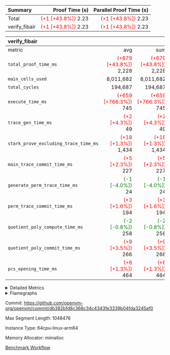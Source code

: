 | Summary | Proof Time (s) | Parallel Proof Time (s) |
|:---|---:|---:|
| Total | <span style='color: red'>(+1 [+43.8%])</span> 2.23 | <span style='color: red'>(+1 [+43.8%])</span> 2.23 |
| verify_fibair | <span style='color: red'>(+1 [+43.8%])</span> 2.23 | <span style='color: red'>(+1 [+43.8%])</span> 2.23 |


| verify_fibair |||||
|:---|---:|---:|---:|---:|
|metric|avg|sum|max|min|
| `total_proof_time_ms ` | <span style='color: red'>(+679 [+43.8%])</span> 2,228 | <span style='color: red'>(+679 [+43.8%])</span> 2,228 | <span style='color: red'>(+679 [+43.8%])</span> 2,228 | <span style='color: red'>(+679 [+43.8%])</span> 2,228 |
| `main_cells_used     ` |  8,011,682 |  8,011,682 |  8,011,682 |  8,011,682 |
| `total_cycles        ` |  194,687 |  194,687 |  194,687 |  194,687 |
| `execute_time_ms     ` | <span style='color: red'>(+659 [+766.3%])</span> 745 | <span style='color: red'>(+659 [+766.3%])</span> 745 | <span style='color: red'>(+659 [+766.3%])</span> 745 | <span style='color: red'>(+659 [+766.3%])</span> 745 |
| `trace_gen_time_ms   ` | <span style='color: red'>(+2 [+4.3%])</span> 49 | <span style='color: red'>(+2 [+4.3%])</span> 49 | <span style='color: red'>(+2 [+4.3%])</span> 49 | <span style='color: red'>(+2 [+4.3%])</span> 49 |
| `stark_prove_excluding_trace_time_ms` | <span style='color: red'>(+18 [+1.3%])</span> 1,434 | <span style='color: red'>(+18 [+1.3%])</span> 1,434 | <span style='color: red'>(+18 [+1.3%])</span> 1,434 | <span style='color: red'>(+18 [+1.3%])</span> 1,434 |
| `main_trace_commit_time_ms` | <span style='color: red'>(+5 [+2.3%])</span> 227 | <span style='color: red'>(+5 [+2.3%])</span> 227 | <span style='color: red'>(+5 [+2.3%])</span> 227 | <span style='color: red'>(+5 [+2.3%])</span> 227 |
| `generate_perm_trace_time_ms` | <span style='color: green'>(-1 [-4.0%])</span> 24 | <span style='color: green'>(-1 [-4.0%])</span> 24 | <span style='color: green'>(-1 [-4.0%])</span> 24 | <span style='color: green'>(-1 [-4.0%])</span> 24 |
| `perm_trace_commit_time_ms` | <span style='color: red'>(+3 [+1.6%])</span> 194 | <span style='color: red'>(+3 [+1.6%])</span> 194 | <span style='color: red'>(+3 [+1.6%])</span> 194 | <span style='color: red'>(+3 [+1.6%])</span> 194 |
| `quotient_poly_compute_time_ms` | <span style='color: green'>(-2 [-0.8%])</span> 258 | <span style='color: green'>(-2 [-0.8%])</span> 258 | <span style='color: green'>(-2 [-0.8%])</span> 258 | <span style='color: green'>(-2 [-0.8%])</span> 258 |
| `quotient_poly_commit_time_ms` | <span style='color: red'>(+9 [+3.5%])</span> 266 | <span style='color: red'>(+9 [+3.5%])</span> 266 | <span style='color: red'>(+9 [+3.5%])</span> 266 | <span style='color: red'>(+9 [+3.5%])</span> 266 |
| `pcs_opening_time_ms ` | <span style='color: red'>(+6 [+1.3%])</span> 464 | <span style='color: red'>(+6 [+1.3%])</span> 464 | <span style='color: red'>(+6 [+1.3%])</span> 464 | <span style='color: red'>(+6 [+1.3%])</span> 464 |



<details>
<summary>Detailed Metrics</summary>

|  | verify_program_compile_ms | total_cells | stark_prove_excluding_trace_time_ms | quotient_poly_compute_time_ms | quotient_poly_commit_time_ms | perm_trace_commit_time_ms | pcs_opening_time_ms | main_trace_commit_time_ms |
| --- | --- | --- | --- | --- | --- | --- | --- |
|  | 4 | 32 | 11 | 0 | 1 | 0 | 4 | 5 | 

| air_name | rows | quotient_deg | main_cols | interactions | constraints | cells |
| --- | --- | --- | --- | --- | --- | --- |
| AccessAdapterAir<2> |  | 4 |  | 5 | 12 |  | 
| AccessAdapterAir<4> |  | 4 |  | 5 | 12 |  | 
| AccessAdapterAir<8> |  | 4 |  | 5 | 12 |  | 
| FibonacciAir | 16 | 1 | 2 |  | 5 | 32 | 
| FriReducedOpeningAir |  | 4 |  | 35 | 59 |  | 
| NativePoseidon2Air<BabyBearParameters>, 1> |  | 4 |  | 31 | 302 |  | 
| PhantomAir |  | 4 |  | 3 | 4 |  | 
| ProgramAir |  | 1 |  | 1 | 4 |  | 
| VariableRangeCheckerAir |  | 1 |  | 1 | 4 |  | 
| VmAirWrapper<BranchNativeAdapterAir, BranchEqualCoreAir<1> |  | 2 |  | 11 | 23 |  | 
| VmAirWrapper<JalNativeAdapterAir, JalCoreAir> |  | 4 |  | 7 | 6 |  | 
| VmAirWrapper<NativeAdapterAir<2, 0>, PublicValuesCoreAir> |  | 4 |  | 11 | 22 |  | 
| VmAirWrapper<NativeAdapterAir<2, 1>, FieldArithmeticCoreAir> |  | 4 |  | 15 | 23 |  | 
| VmAirWrapper<NativeLoadStoreAdapterAir<1>, NativeLoadStoreCoreAir<1> |  | 4 |  | 19 | 31 |  | 
| VmAirWrapper<NativeVectorizedAdapterAir<4>, FieldExtensionCoreAir> |  | 4 |  | 15 | 23 |  | 
| VmConnectorAir |  | 4 |  | 3 | 8 |  | 
| VolatileBoundaryAir |  | 4 |  | 4 | 16 |  | 

| group | trace_gen_time_ms | total_proof_time_ms | total_cycles | total_cells | stark_prove_excluding_trace_time_ms | quotient_poly_compute_time_ms | quotient_poly_commit_time_ms | perm_trace_commit_time_ms | pcs_opening_time_ms | main_trace_commit_time_ms | main_cells_used | generate_perm_trace_time_ms | execute_time_ms |
| --- | --- | --- | --- | --- | --- | --- | --- | --- | --- | --- | --- | --- | --- |
| verify_fibair | 49 | 2,228 | 194,687 | 23,304,216 | 1,434 | 258 | 266 | 194 | 464 | 227 | 8,011,682 | 24 | 745 | 

| group | air_name | rows | prep_cols | perm_cols | main_cols | cells |
| --- | --- | --- | --- | --- | --- | --- |
| verify_fibair | AccessAdapterAir<2> | 32,768 |  | 16 | 11 | 884,736 | 
| verify_fibair | AccessAdapterAir<4> | 16,384 |  | 16 | 13 | 475,136 | 
| verify_fibair | AccessAdapterAir<8> | 4,096 |  | 16 | 17 | 135,168 | 
| verify_fibair | FriReducedOpeningAir | 512 |  | 76 | 64 | 71,680 | 
| verify_fibair | NativePoseidon2Air<BabyBearParameters>, 1> | 2,048 |  | 36 | 348 | 786,432 | 
| verify_fibair | PhantomAir | 2,048 |  | 8 | 6 | 28,672 | 
| verify_fibair | ProgramAir | 8,192 |  | 8 | 10 | 147,456 | 
| verify_fibair | VariableRangeCheckerAir | 262,144 | 2 | 8 | 1 | 2,359,296 | 
| verify_fibair | VmAirWrapper<BranchNativeAdapterAir, BranchEqualCoreAir<1> | 32,768 |  | 28 | 23 | 1,671,168 | 
| verify_fibair | VmAirWrapper<JalNativeAdapterAir, JalCoreAir> | 8,192 |  | 12 | 10 | 180,224 | 
| verify_fibair | VmAirWrapper<NativeAdapterAir<2, 1>, FieldArithmeticCoreAir> | 131,072 |  | 20 | 30 | 6,553,600 | 
| verify_fibair | VmAirWrapper<NativeLoadStoreAdapterAir<1>, NativeLoadStoreCoreAir<1> | 131,072 |  | 24 | 41 | 8,519,680 | 
| verify_fibair | VmAirWrapper<NativeVectorizedAdapterAir<4>, FieldExtensionCoreAir> | 4,096 |  | 20 | 40 | 245,760 | 
| verify_fibair | VmConnectorAir | 2 | 1 | 8 | 4 | 24 | 
| verify_fibair | VolatileBoundaryAir | 65,536 |  | 8 | 11 | 1,245,184 | 

| group | air_name | dsl_ir | opcode | cells_used |
| --- | --- | --- | --- | --- |
| verify_fibair | <BranchNativeAdapterAir,BranchEqualCoreAir<1>> | AssertEqE | BNE | 3,956 | 
| verify_fibair | <BranchNativeAdapterAir,BranchEqualCoreAir<1>> | AssertEqEI | BNE | 92 | 
| verify_fibair | <BranchNativeAdapterAir,BranchEqualCoreAir<1>> | AssertEqF | BNE | 78,016 | 
| verify_fibair | <BranchNativeAdapterAir,BranchEqualCoreAir<1>> | AssertEqV | BNE | 4,071 | 
| verify_fibair | <BranchNativeAdapterAir,BranchEqualCoreAir<1>> | AssertEqVI | BNE | 460 | 
| verify_fibair | <BranchNativeAdapterAir,BranchEqualCoreAir<1>> | For | BNE | 486,864 | 
| verify_fibair | <BranchNativeAdapterAir,BranchEqualCoreAir<1>> | IfEq | BNE | 7,383 | 
| verify_fibair | <BranchNativeAdapterAir,BranchEqualCoreAir<1>> | IfEqI | BNE | 88,389 | 
| verify_fibair | <BranchNativeAdapterAir,BranchEqualCoreAir<1>> | IfNe | BEQ | 26,749 | 
| verify_fibair | <BranchNativeAdapterAir,BranchEqualCoreAir<1>> | IfNeI | BEQ | 5,865 | 
| verify_fibair | <JalNativeAdapterAir,JalCoreAir> |  | JAL | 10 | 
| verify_fibair | <JalNativeAdapterAir,JalCoreAir> | For | JAL | 41,010 | 
| verify_fibair | <JalNativeAdapterAir,JalCoreAir> | IfEqI | JAL | 9,990 | 
| verify_fibair | <JalNativeAdapterAir,JalCoreAir> | IfNe | JAL | 20 | 
| verify_fibair | <NativeAdapterAir<2, 1>,FieldArithmeticCoreAir> | AddEI | ADD | 77,520 | 
| verify_fibair | <NativeAdapterAir<2, 1>,FieldArithmeticCoreAir> | AddF | ADD | 39,990 | 
| verify_fibair | <NativeAdapterAir<2, 1>,FieldArithmeticCoreAir> | AddFI | ADD | 19,440 | 
| verify_fibair | <NativeAdapterAir<2, 1>,FieldArithmeticCoreAir> | AddV | ADD | 28,170 | 
| verify_fibair | <NativeAdapterAir<2, 1>,FieldArithmeticCoreAir> | AddVI | ADD | 479,190 | 
| verify_fibair | <NativeAdapterAir<2, 1>,FieldArithmeticCoreAir> | Alloc | ADD | 180,810 | 
| verify_fibair | <NativeAdapterAir<2, 1>,FieldArithmeticCoreAir> | Alloc | MUL | 121,920 | 
| verify_fibair | <NativeAdapterAir<2, 1>,FieldArithmeticCoreAir> | DivFIN | DIV | 90 | 
| verify_fibair | <NativeAdapterAir<2, 1>,FieldArithmeticCoreAir> | For | ADD | 512,010 | 
| verify_fibair | <NativeAdapterAir<2, 1>,FieldArithmeticCoreAir> | LoadHeapPtr | ADD | 30 | 
| verify_fibair | <NativeAdapterAir<2, 1>,FieldArithmeticCoreAir> | MulEF | MUL | 20,400 | 
| verify_fibair | <NativeAdapterAir<2, 1>,FieldArithmeticCoreAir> | MulF | MUL | 72,870 | 
| verify_fibair | <NativeAdapterAir<2, 1>,FieldArithmeticCoreAir> | MulFI | MUL | 40,020 | 
| verify_fibair | <NativeAdapterAir<2, 1>,FieldArithmeticCoreAir> | MulVI | MUL | 40,440 | 
| verify_fibair | <NativeAdapterAir<2, 1>,FieldArithmeticCoreAir> | StoreHeapPtr | ADD | 30 | 
| verify_fibair | <NativeAdapterAir<2, 1>,FieldArithmeticCoreAir> | StoreHintWord | ADD | 310,650 | 
| verify_fibair | <NativeAdapterAir<2, 1>,FieldArithmeticCoreAir> | SubEF | SUB | 3,930 | 
| verify_fibair | <NativeAdapterAir<2, 1>,FieldArithmeticCoreAir> | SubEI | ADD | 240 | 
| verify_fibair | <NativeAdapterAir<2, 1>,FieldArithmeticCoreAir> | SubFI | SUB | 39,990 | 
| verify_fibair | <NativeAdapterAir<2, 1>,FieldArithmeticCoreAir> | SubV | SUB | 42,870 | 
| verify_fibair | <NativeAdapterAir<2, 1>,FieldArithmeticCoreAir> | SubVI | SUB | 7,170 | 
| verify_fibair | <NativeAdapterAir<2, 1>,FieldArithmeticCoreAir> | SubVIN | SUB | 5,040 | 
| verify_fibair | <NativeAdapterAir<2, 1>,FieldArithmeticCoreAir> | UnsafeCastVF | ADD | 30 | 
| verify_fibair | <NativeLoadStoreAdapterAir<1>,NativeLoadStoreCoreAir<1>> |  | STOREW | 41 | 
| verify_fibair | <NativeLoadStoreAdapterAir<1>,NativeLoadStoreCoreAir<1>> | AddEFFI | LOADW | 2,870 | 
| verify_fibair | <NativeLoadStoreAdapterAir<1>,NativeLoadStoreCoreAir<1>> | AddEFFI | STOREW | 8,610 | 
| verify_fibair | <NativeLoadStoreAdapterAir<1>,NativeLoadStoreCoreAir<1>> | Alloc | LOADW | 247,107 | 
| verify_fibair | <NativeLoadStoreAdapterAir<1>,NativeLoadStoreCoreAir<1>> | DivEIN | STOREW | 164 | 
| verify_fibair | <NativeLoadStoreAdapterAir<1>,NativeLoadStoreCoreAir<1>> | For | LOADW | 12,054 | 
| verify_fibair | <NativeLoadStoreAdapterAir<1>,NativeLoadStoreCoreAir<1>> | For | STOREW | 156,087 | 
| verify_fibair | <NativeLoadStoreAdapterAir<1>,NativeLoadStoreCoreAir<1>> | ImmE | STOREW | 34,768 | 
| verify_fibair | <NativeLoadStoreAdapterAir<1>,NativeLoadStoreCoreAir<1>> | ImmF | STOREW | 177,735 | 
| verify_fibair | <NativeLoadStoreAdapterAir<1>,NativeLoadStoreCoreAir<1>> | ImmV | STOREW | 169,289 | 
| verify_fibair | <NativeLoadStoreAdapterAir<1>,NativeLoadStoreCoreAir<1>> | LoadE | LOADW | 84,132 | 
| verify_fibair | <NativeLoadStoreAdapterAir<1>,NativeLoadStoreCoreAir<1>> | LoadE | LOADW2 | 185,976 | 
| verify_fibair | <NativeLoadStoreAdapterAir<1>,NativeLoadStoreCoreAir<1>> | LoadF | LOADW | 284,089 | 
| verify_fibair | <NativeLoadStoreAdapterAir<1>,NativeLoadStoreCoreAir<1>> | LoadF | LOADW2 | 39,852 | 
| verify_fibair | <NativeLoadStoreAdapterAir<1>,NativeLoadStoreCoreAir<1>> | LoadV | LOADW | 109,511 | 
| verify_fibair | <NativeLoadStoreAdapterAir<1>,NativeLoadStoreCoreAir<1>> | LoadV | LOADW2 | 354,281 | 
| verify_fibair | <NativeLoadStoreAdapterAir<1>,NativeLoadStoreCoreAir<1>> | MulEI | STOREW | 5,412 | 
| verify_fibair | <NativeLoadStoreAdapterAir<1>,NativeLoadStoreCoreAir<1>> | StoreE | STOREW | 551,696 | 
| verify_fibair | <NativeLoadStoreAdapterAir<1>,NativeLoadStoreCoreAir<1>> | StoreE | STOREW2 | 83,312 | 
| verify_fibair | <NativeLoadStoreAdapterAir<1>,NativeLoadStoreCoreAir<1>> | StoreF | STOREW | 113,652 | 
| verify_fibair | <NativeLoadStoreAdapterAir<1>,NativeLoadStoreCoreAir<1>> | StoreF | STOREW2 | 68,839 | 
| verify_fibair | <NativeLoadStoreAdapterAir<1>,NativeLoadStoreCoreAir<1>> | StoreHintWord | SHINTW | 559,691 | 
| verify_fibair | <NativeLoadStoreAdapterAir<1>,NativeLoadStoreCoreAir<1>> | StoreV | STOREW | 23,206 | 
| verify_fibair | <NativeLoadStoreAdapterAir<1>,NativeLoadStoreCoreAir<1>> | StoreV | STOREW2 | 208,731 | 
| verify_fibair | <NativeLoadStoreAdapterAir<1>,NativeLoadStoreCoreAir<1>> | SubEF | LOADW | 16,113 | 
| verify_fibair | <NativeVectorizedAdapterAir<4>,FieldExtensionCoreAir> | AddE | FE4ADD | 19,680 | 
| verify_fibair | <NativeVectorizedAdapterAir<4>,FieldExtensionCoreAir> | DivE | BBE4DIV | 11,840 | 
| verify_fibair | <NativeVectorizedAdapterAir<4>,FieldExtensionCoreAir> | DivEIN | BBE4DIV | 40 | 
| verify_fibair | <NativeVectorizedAdapterAir<4>,FieldExtensionCoreAir> | MulE | BBE4MUL | 34,320 | 
| verify_fibair | <NativeVectorizedAdapterAir<4>,FieldExtensionCoreAir> | MulEI | BBE4MUL | 1,320 | 
| verify_fibair | <NativeVectorizedAdapterAir<4>,FieldExtensionCoreAir> | SubE | FE4SUB | 20,240 | 
| verify_fibair | AccessAdapter<2> | AddE | FE4ADD | 10,824 | 
| verify_fibair | AccessAdapter<2> | AddEFFI | LOADW | 132 | 
| verify_fibair | AccessAdapter<2> | AddEFFI | STOREW | 132 | 
| verify_fibair | AccessAdapter<2> | AddEI | ADD | 12,914 | 
| verify_fibair | AccessAdapter<2> | Alloc | MUL | 33 | 
| verify_fibair | AccessAdapter<2> | AssertEqE | BNE | 946 | 
| verify_fibair | AccessAdapter<2> | DivE | BBE4DIV | 3,784 | 
| verify_fibair | AccessAdapter<2> | DivEIN | BBE4DIV | 22 | 
| verify_fibair | AccessAdapter<2> | DivEIN | STOREW | 11 | 
| verify_fibair | AccessAdapter<2> | FriReducedOpening | FRI_REDUCED_OPENING | 2,024 | 
| verify_fibair | AccessAdapter<2> | ImmE | STOREW | 946 | 
| verify_fibair | AccessAdapter<2> | LoadE | LOADW | 7,656 | 
| verify_fibair | AccessAdapter<2> | LoadE | LOADW2 | 12,936 | 
| verify_fibair | AccessAdapter<2> | LoadF | LOADW | 11,088 | 
| verify_fibair | AccessAdapter<2> | LoadF | LOADW2 | 396 | 
| verify_fibair | AccessAdapter<2> | MulE | BBE4MUL | 13,970 | 
| verify_fibair | AccessAdapter<2> | MulEF | MUL | 3,718 | 
| verify_fibair | AccessAdapter<2> | MulEI | BBE4MUL | 1,892 | 
| verify_fibair | AccessAdapter<2> | MulEI | STOREW | 682 | 
| verify_fibair | AccessAdapter<2> | Poseidon2CompressBabyBear | COMP_POS2 | 48,048 | 
| verify_fibair | AccessAdapter<2> | Poseidon2PermuteBabyBear | PERM_POS2 | 22,770 | 
| verify_fibair | AccessAdapter<2> | StoreE | STOREW | 3,696 | 
| verify_fibair | AccessAdapter<2> | StoreE | STOREW2 | 3,696 | 
| verify_fibair | AccessAdapter<2> | StoreF | STOREW2 | 132 | 
| verify_fibair | AccessAdapter<2> | SubE | FE4SUB | 18,656 | 
| verify_fibair | AccessAdapter<2> | SubEF | LOADW | 946 | 
| verify_fibair | AccessAdapter<2> | SubEF | SUB | 946 | 
| verify_fibair | AccessAdapter<2> | SubEI | ADD | 44 | 
| verify_fibair | AccessAdapter<4> | AddE | FE4ADD | 6,396 | 
| verify_fibair | AccessAdapter<4> | AddEFFI | LOADW | 156 | 
| verify_fibair | AccessAdapter<4> | AddEI | ADD | 7,631 | 
| verify_fibair | AccessAdapter<4> | Alloc | MUL | 39 | 
| verify_fibair | AccessAdapter<4> | AssertEqE | BNE | 559 | 
| verify_fibair | AccessAdapter<4> | DivE | BBE4DIV | 2,236 | 
| verify_fibair | AccessAdapter<4> | DivEIN | BBE4DIV | 13 | 
| verify_fibair | AccessAdapter<4> | FriReducedOpening | FRI_REDUCED_OPENING | 1,196 | 
| verify_fibair | AccessAdapter<4> | ImmE | STOREW | 559 | 
| verify_fibair | AccessAdapter<4> | LoadE | LOADW | 4,524 | 
| verify_fibair | AccessAdapter<4> | LoadE | LOADW2 | 7,644 | 
| verify_fibair | AccessAdapter<4> | LoadF | LOADW | 6,552 | 
| verify_fibair | AccessAdapter<4> | LoadF | LOADW2 | 234 | 
| verify_fibair | AccessAdapter<4> | MulE | BBE4MUL | 8,255 | 
| verify_fibair | AccessAdapter<4> | MulEF | MUL | 2,197 | 
| verify_fibair | AccessAdapter<4> | MulEI | BBE4MUL | 1,118 | 
| verify_fibair | AccessAdapter<4> | MulEI | STOREW | 390 | 
| verify_fibair | AccessAdapter<4> | Poseidon2CompressBabyBear | COMP_POS2 | 28,392 | 
| verify_fibair | AccessAdapter<4> | Poseidon2PermuteBabyBear | PERM_POS2 | 13,455 | 
| verify_fibair | AccessAdapter<4> | StoreE | STOREW | 2,184 | 
| verify_fibair | AccessAdapter<4> | StoreE | STOREW2 | 2,184 | 
| verify_fibair | AccessAdapter<4> | StoreF | STOREW2 | 78 | 
| verify_fibair | AccessAdapter<4> | SubE | FE4SUB | 11,024 | 
| verify_fibair | AccessAdapter<4> | SubEF | SUB | 1,118 | 
| verify_fibair | AccessAdapter<4> | SubEI | ADD | 26 | 
| verify_fibair | AccessAdapter<8> | LoadF | LOADW | 4,284 | 
| verify_fibair | AccessAdapter<8> | LoadF | LOADW2 | 204 | 
| verify_fibair | AccessAdapter<8> | Poseidon2CompressBabyBear | COMP_POS2 | 18,564 | 
| verify_fibair | AccessAdapter<8> | Poseidon2PermuteBabyBear | PERM_POS2 | 8,806 | 
| verify_fibair | AccessAdapter<8> | StoreF | STOREW2 | 17 | 
| verify_fibair | Arc<BabyBearParameters>, 1> | Poseidon2CompressBabyBear | COMP_POS2 | 380,016 | 
| verify_fibair | Arc<BabyBearParameters>, 1> | Poseidon2PermuteBabyBear | PERM_POS2 | 92,220 | 
| verify_fibair | Boundary |  | JAL | 11 | 
| verify_fibair | Boundary |  | STOREW | 11 | 
| verify_fibair | Boundary | AddE | FE4ADD | 748 | 
| verify_fibair | Boundary | AddEFFI | LOADW | 176 | 
| verify_fibair | Boundary | AddEFFI | STOREW | 528 | 
| verify_fibair | Boundary | AddEI | ADD | 484 | 
| verify_fibair | Boundary | AddFI | ADD | 231 | 
| verify_fibair | Boundary | AddV | ADD | 33 | 
| verify_fibair | Boundary | AddVI | ADD | 1,023 | 
| verify_fibair | Boundary | Alloc | LOADW | 649 | 
| verify_fibair | Boundary | DivE | BBE4DIV | 44 | 
| verify_fibair | Boundary | For | LOADW | 22 | 
| verify_fibair | Boundary | For | STOREW | 451 | 
| verify_fibair | Boundary | ImmE | STOREW | 44 | 
| verify_fibair | Boundary | ImmF | STOREW | 1,782 | 
| verify_fibair | Boundary | ImmV | STOREW | 682 | 
| verify_fibair | Boundary | LoadE | LOADW | 220 | 
| verify_fibair | Boundary | LoadF | LOADW | 979 | 
| verify_fibair | Boundary | LoadF | LOADW2 | 231 | 
| verify_fibair | Boundary | LoadHeapPtr | ADD | 11 | 
| verify_fibair | Boundary | LoadV | LOADW | 374 | 
| verify_fibair | Boundary | LoadV | LOADW2 | 946 | 
| verify_fibair | Boundary | MulE | BBE4MUL | 528 | 
| verify_fibair | Boundary | MulEF | MUL | 44 | 
| verify_fibair | Boundary | MulEI | BBE4MUL | 924 | 
| verify_fibair | Boundary | MulEI | STOREW | 33 | 
| verify_fibair | Boundary | MulF | MUL | 649 | 
| verify_fibair | Boundary | MulFI | MUL | 660 | 
| verify_fibair | Boundary | MulVI | MUL | 33 | 
| verify_fibair | Boundary | StoreE | STOREW | 148,016 | 
| verify_fibair | Boundary | StoreE | STOREW2 | 7,568 | 
| verify_fibair | Boundary | StoreF | STOREW | 30,492 | 
| verify_fibair | Boundary | StoreF | STOREW2 | 15,070 | 
| verify_fibair | Boundary | StoreHintWord | SHINTW | 150,161 | 
| verify_fibair | Boundary | StoreV | STOREW | 6,226 | 
| verify_fibair | Boundary | StoreV | STOREW2 | 44,286 | 
| verify_fibair | Boundary | SubE | FE4SUB | 220 | 
| verify_fibair | Boundary | SubEF | LOADW | 99 | 
| verify_fibair | Boundary | SubEF | SUB | 33 | 
| verify_fibair | Boundary | SubFI | SUB | 649 | 
| verify_fibair | Boundary | SubV | SUB | 44 | 
| verify_fibair | Boundary | SubVI | SUB | 99 | 
| verify_fibair | FriReducedOpeningAir | FriReducedOpening | FRI_REDUCED_OPENING | 21,504 | 
| verify_fibair | PhantomAir | HintBitsF | PHANTOM | 258 | 
| verify_fibair | PhantomAir | HintInputVec | PHANTOM | 11,778 | 

| group | chip_name | rows_used |
| --- | --- | --- |
| verify_fibair | <BranchNativeAdapterAir,BranchEqualCoreAir<1>> | 30,515 | 
| verify_fibair | <JalNativeAdapterAir,JalCoreAir> | 5,103 | 
| verify_fibair | <NativeAdapterAir<2, 1>,FieldArithmeticCoreAir> | 68,095 | 
| verify_fibair | <NativeLoadStoreAdapterAir<1>,NativeLoadStoreCoreAir<1>> | 85,299 | 
| verify_fibair | <NativeVectorizedAdapterAir<4>,FieldExtensionCoreAir> | 2,186 | 
| verify_fibair | AccessAdapter<2> | 22,180 | 
| verify_fibair | AccessAdapter<4> | 11,090 | 
| verify_fibair | AccessAdapter<8> | 3,220 | 
| verify_fibair | Arc<BabyBearParameters>, 1> | 1,357 | 
| verify_fibair | Boundary | 37,775 | 
| verify_fibair | FriReducedOpeningAir | 336 | 
| verify_fibair | PhantomAir | 2,006 | 
| verify_fibair | ProgramChip | 4,915 | 
| verify_fibair | VariableRangeCheckerAir | 262,144 | 
| verify_fibair | VmConnectorAir | 2 | 

| group | dsl_ir | opcode | frequency |
| --- | --- | --- | --- |
| verify_fibair |  | JAL | 1 | 
| verify_fibair |  | STOREW | 2 | 
| verify_fibair | AddE | FE4ADD | 492 | 
| verify_fibair | AddEFFI | LOADW | 70 | 
| verify_fibair | AddEFFI | STOREW | 210 | 
| verify_fibair | AddEI | ADD | 2,584 | 
| verify_fibair | AddF | ADD | 1,333 | 
| verify_fibair | AddFI | ADD | 648 | 
| verify_fibair | AddV | ADD | 939 | 
| verify_fibair | AddVI | ADD | 15,973 | 
| verify_fibair | Alloc | ADD | 6,027 | 
| verify_fibair | Alloc | LOADW | 6,027 | 
| verify_fibair | Alloc | MUL | 4,064 | 
| verify_fibair | AssertEqE | BNE | 172 | 
| verify_fibair | AssertEqEI | BNE | 4 | 
| verify_fibair | AssertEqF | BNE | 3,392 | 
| verify_fibair | AssertEqV | BNE | 177 | 
| verify_fibair | AssertEqVI | BNE | 20 | 
| verify_fibair | DivE | BBE4DIV | 296 | 
| verify_fibair | DivEIN | BBE4DIV | 1 | 
| verify_fibair | DivEIN | STOREW | 4 | 
| verify_fibair | DivFIN | DIV | 3 | 
| verify_fibair | For | ADD | 17,067 | 
| verify_fibair | For | BNE | 21,168 | 
| verify_fibair | For | JAL | 4,101 | 
| verify_fibair | For | LOADW | 294 | 
| verify_fibair | For | STOREW | 3,807 | 
| verify_fibair | FriReducedOpening | FRI_REDUCED_OPENING | 126 | 
| verify_fibair | HintBitsF | PHANTOM | 43 | 
| verify_fibair | HintInputVec | PHANTOM | 1,963 | 
| verify_fibair | IfEq | BNE | 321 | 
| verify_fibair | IfEqI | BNE | 3,843 | 
| verify_fibair | IfEqI | JAL | 999 | 
| verify_fibair | IfNe | BEQ | 1,163 | 
| verify_fibair | IfNe | JAL | 2 | 
| verify_fibair | IfNeI | BEQ | 255 | 
| verify_fibair | ImmE | STOREW | 848 | 
| verify_fibair | ImmF | STOREW | 4,335 | 
| verify_fibair | ImmV | STOREW | 4,129 | 
| verify_fibair | LoadE | LOADW | 2,052 | 
| verify_fibair | LoadE | LOADW2 | 4,536 | 
| verify_fibair | LoadF | LOADW | 6,929 | 
| verify_fibair | LoadF | LOADW2 | 972 | 
| verify_fibair | LoadHeapPtr | ADD | 1 | 
| verify_fibair | LoadV | LOADW | 2,671 | 
| verify_fibair | LoadV | LOADW2 | 8,641 | 
| verify_fibair | MulE | BBE4MUL | 858 | 
| verify_fibair | MulEF | MUL | 680 | 
| verify_fibair | MulEI | BBE4MUL | 33 | 
| verify_fibair | MulEI | STOREW | 132 | 
| verify_fibair | MulF | MUL | 2,429 | 
| verify_fibair | MulFI | MUL | 1,334 | 
| verify_fibair | MulVI | MUL | 1,348 | 
| verify_fibair | Poseidon2CompressBabyBear | COMP_POS2 | 1,092 | 
| verify_fibair | Poseidon2PermuteBabyBear | PERM_POS2 | 265 | 
| verify_fibair | StoreE | STOREW | 13,456 | 
| verify_fibair | StoreE | STOREW2 | 2,032 | 
| verify_fibair | StoreF | STOREW | 2,772 | 
| verify_fibair | StoreF | STOREW2 | 1,679 | 
| verify_fibair | StoreHeapPtr | ADD | 1 | 
| verify_fibair | StoreHintWord | ADD | 10,355 | 
| verify_fibair | StoreHintWord | SHINTW | 13,651 | 
| verify_fibair | StoreV | STOREW | 566 | 
| verify_fibair | StoreV | STOREW2 | 5,091 | 
| verify_fibair | SubE | FE4SUB | 506 | 
| verify_fibair | SubEF | LOADW | 393 | 
| verify_fibair | SubEF | SUB | 131 | 
| verify_fibair | SubEI | ADD | 8 | 
| verify_fibair | SubFI | SUB | 1,333 | 
| verify_fibair | SubV | SUB | 1,429 | 
| verify_fibair | SubVI | SUB | 239 | 
| verify_fibair | SubVIN | SUB | 168 | 
| verify_fibair | UnsafeCastVF | ADD | 1 | 

</details>


<details>
<summary>Flamegraphs</summary>

[![](https://openvm-public-data-sandbox-us-east-1.s3.us-east-1.amazonaws.com/benchmark/github/flamegraphs/db382bfd8c368c34c4343fe3339b04fda3245af0/verify_fibair-db382bfd8c368c34c4343fe3339b04fda3245af0-verify_fibair.dsl_ir.opcode.air_name.cells_used.reverse.svg)](https://openvm-public-data-sandbox-us-east-1.s3.us-east-1.amazonaws.com/benchmark/github/flamegraphs/db382bfd8c368c34c4343fe3339b04fda3245af0/verify_fibair-db382bfd8c368c34c4343fe3339b04fda3245af0-verify_fibair.dsl_ir.opcode.air_name.cells_used.reverse.svg)
[![](https://openvm-public-data-sandbox-us-east-1.s3.us-east-1.amazonaws.com/benchmark/github/flamegraphs/db382bfd8c368c34c4343fe3339b04fda3245af0/verify_fibair-db382bfd8c368c34c4343fe3339b04fda3245af0-verify_fibair.dsl_ir.opcode.air_name.cells_used.svg)](https://openvm-public-data-sandbox-us-east-1.s3.us-east-1.amazonaws.com/benchmark/github/flamegraphs/db382bfd8c368c34c4343fe3339b04fda3245af0/verify_fibair-db382bfd8c368c34c4343fe3339b04fda3245af0-verify_fibair.dsl_ir.opcode.air_name.cells_used.svg)
[![](https://openvm-public-data-sandbox-us-east-1.s3.us-east-1.amazonaws.com/benchmark/github/flamegraphs/db382bfd8c368c34c4343fe3339b04fda3245af0/verify_fibair-db382bfd8c368c34c4343fe3339b04fda3245af0-verify_fibair.dsl_ir.opcode.frequency.reverse.svg)](https://openvm-public-data-sandbox-us-east-1.s3.us-east-1.amazonaws.com/benchmark/github/flamegraphs/db382bfd8c368c34c4343fe3339b04fda3245af0/verify_fibair-db382bfd8c368c34c4343fe3339b04fda3245af0-verify_fibair.dsl_ir.opcode.frequency.reverse.svg)
[![](https://openvm-public-data-sandbox-us-east-1.s3.us-east-1.amazonaws.com/benchmark/github/flamegraphs/db382bfd8c368c34c4343fe3339b04fda3245af0/verify_fibair-db382bfd8c368c34c4343fe3339b04fda3245af0-verify_fibair.dsl_ir.opcode.frequency.svg)](https://openvm-public-data-sandbox-us-east-1.s3.us-east-1.amazonaws.com/benchmark/github/flamegraphs/db382bfd8c368c34c4343fe3339b04fda3245af0/verify_fibair-db382bfd8c368c34c4343fe3339b04fda3245af0-verify_fibair.dsl_ir.opcode.frequency.svg)

</details>

Commit: https://github.com/openvm-org/openvm/commit/db382bfd8c368c34c4343fe3339b04fda3245af0

Max Segment Length: 1048476

Instance Type: 64cpu-linux-arm64

Memory Allocator: mimalloc

[Benchmark Workflow](https://github.com/openvm-org/openvm/actions/runs/12641303587)
